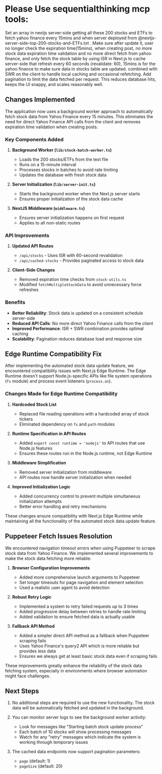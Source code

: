 # Please Use sequentialthinking mcp tools:

Set an array in nextjs server-side getting all these 200 stocks and ETFs to fetch yahoo finance every 15mins and when server deployed from @nextjs-server-side-top-200-stocks-and-ETFs.txt .
Make sure after update it, user no longer check the expiration time(15mins), when creating post, no more stock data expiration time validation and no more direct fetch from yahoo finance, and only fetch the stock table by using ISR in Next.js to cache server-side that refresh every 60 seconds (revalidate: 60), 15mins is for the yahoo finance to make sure data in stocks table are updated. combined with SWR on the client to handle local caching and occasional refetching. Add pagination to limit the data fetched per request. This reduces database hits, keeps the UI snappy, and scales reasonably well.

## Changes Implemented

The application now uses a background worker approach to automatically fetch stock data from Yahoo Finance every 15 minutes. This eliminates the need for direct Yahoo Finance API calls from the client and removes expiration time validation when creating posts.

### Key Components Added

1. **Background Worker (`lib/stock-batch-worker.ts`)**

   - Loads the 200 stocks/ETFs from the text file
   - Runs on a 15-minute interval
   - Processes stocks in batches to avoid rate limiting
   - Updates the database with fresh stock data

2. **Server Initialization (`lib/server-init.ts`)**

   - Starts the background worker when the Next.js server starts
   - Ensures proper initialization of the stock data cache

3. **NextJS Middleware (`middleware.ts`)**
   - Ensures server initialization happens on first request
   - Applies to all non-static routes

### API Improvements

1. **Updated API Routes**

   - `/api/stocks` - Uses ISR with 60-second revalidation
   - `/api/cached-stocks` - Provides paginated access to stock data

2. **Client-Side Changes**
   - Removed expiration time checks from `stock-utils.ts`
   - Modified `fetchMultipleStockData` to avoid unnecessary force refreshes

### Benefits

- **Better Reliability**: Stock data is updated on a consistent schedule server-side
- **Reduced API Calls**: No more direct Yahoo Finance calls from the client
- **Improved Performance**: ISR + SWR combination provides optimal caching
- **Scalability**: Pagination reduces database load and response size

## Edge Runtime Compatibility Fix

After implementing the automated stock data update feature, we encountered compatibility issues with Next.js Edge Runtime. The Edge Runtime doesn't support Node.js-specific APIs like file system operations (`fs` module) and process event listeners (`process.on`).

### Changes Made for Edge Runtime Compatibility

1. **Hardcoded Stock List**

   - Replaced file reading operations with a hardcoded array of stock tickers
   - Eliminated dependency on `fs` and `path` modules

2. **Runtime Specification in API Routes**

   - Added `export const runtime = 'nodejs'` to API routes that use Node.js features
   - Ensures these routes run in the Node.js runtime, not Edge Runtime

3. **Middleware Simplification**

   - Removed server initialization from middleware
   - API routes now handle server initialization when needed

4. **Improved Initialization Logic**
   - Added concurrency control to prevent multiple simultaneous initialization attempts
   - Better error handling and retry mechanisms

These changes ensure compatibility with Next.js Edge Runtime while maintaining all the functionality of the automated stock data update feature.

## Puppeteer Fetch Issues Resolution

We encountered navigation timeout errors when using Puppeteer to scrape stock data from Yahoo Finance. We implemented several improvements to make the stock data fetching more reliable:

1. **Browser Configuration Improvements**

   - Added more comprehensive launch arguments to Puppeteer
   - Set longer timeouts for page navigation and element selection
   - Used a realistic user agent to avoid detection

2. **Robust Retry Logic**

   - Implemented a system to retry failed requests up to 3 times
   - Added progressive delay between retries to handle rate limiting
   - Added validation to ensure fetched data is actually usable

3. **Fallback API Method**
   - Added a simpler direct API method as a fallback when Puppeteer scraping fails
   - Uses Yahoo Finance's query2 API which is more reliable but provides less data
   - Ensures we always get at least basic stock data even if scraping fails

These improvements greatly enhance the reliability of the stock data fetching system, especially in environments where browser automation might face challenges.

## Next Steps

1. No additional steps are required to use the new functionality. The stock data will be automatically fetched and updated in the background.

2. You can monitor server logs to see the background worker activity:

   - Look for messages like "Starting batch stock update process"
   - Each batch of 10 stocks will show processing messages
   - Watch for any "retry" messages which indicate the system is working through temporary issues

3. The cached data endpoints now support pagination parameters:
   - `page` (default: 1)
   - `pageSize` (default: 20)

